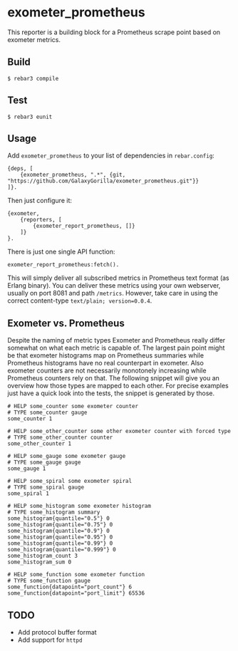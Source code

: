 exometer_prometheus
===================

This reporter is a building block for a Prometheus scrape point based on
exometer metrics.

Build
-----

    $ rebar3 compile

Test
----

    $ rebar3 eunit

Usage
-----

Add `exometer_prometheus` to your list of dependencies in `rebar.config`:

```
{deps, [
    {exometer_prometheus, ".*", {git, "https://github.com/GalaxyGorilla/exometer_prometheus.git"}}
]}.
```

Then just configure it:

```
{exometer, 
    {reporters, [
        {exometer_report_prometheus, []}
    ]}
}.
```

There is just one single API function:

```
exometer_report_prometheus:fetch().
```

This will simply deliver all subscribed metrics in Prometheus text format (as
Erlang binary). You can deliver these metrics using your own webserver,
usually on port 8081 and path `/metrics`. However, take care in using the
correct content-type `text/plain; version=0.0.4`.

Exometer vs. Prometheus
-----------------------

Despite the naming of metric types Exometer and Prometheus really differ
somewhat on what each metric is capable of. The largest pain point might be
that exometer histograms map on Prometheus summaries while Prometheus
histograms have no real counterpart in exometer. Also exometer counters are not
necessarily monotonely increasing while Prometheus counters rely on that. The
following snippet will give you an overview how those types are mapped to each
other. For precise examples just have a quick look into the tests, the snippet
is generated by those.

```
# HELP some_counter some exometer counter
# TYPE some_counter gauge
some_counter 1

# HELP some_other_counter some other exometer counter with forced type
# TYPE some_other_counter counter
some_other_counter 1

# HELP some_gauge some exometer gauge
# TYPE some_gauge gauge
some_gauge 1

# HELP some_spiral some exometer spiral
# TYPE some_spiral gauge
some_spiral 1

# HELP some_histogram some exometer histogram
# TYPE some_histogram summary
some_histogram{quantile="0.5"} 0
some_histogram{quantile="0.75"} 0
some_histogram{quantile="0.9"} 0
some_histogram{quantile="0.95"} 0
some_histogram{quantile="0.99"} 0
some_histogram{quantile="0.999"} 0
some_histogram_count 3
some_histogram_sum 0

# HELP some_function some exometer function
# TYPE some_function gauge
some_function{datapoint="port_count"} 6
some_function{datapoint="port_limit"} 65536
```

TODO
----

* Add protocol buffer format
* Add support for `httpd`

